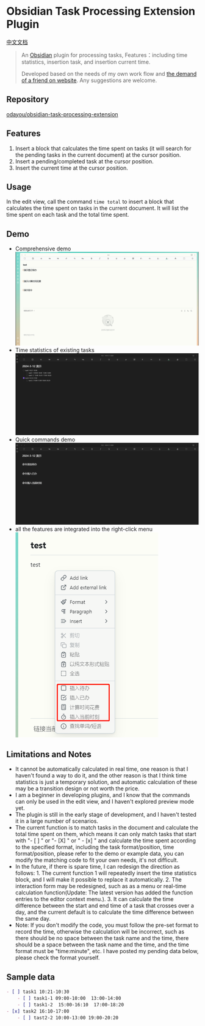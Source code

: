 # Obsidian Task Processing Extension Plugin

[中文文档](https://github.com/odayou/task-processing-extension/blob/master/README.md)

> An [Obsidian](https://obsidian.md/) plugin for processing tasks, Features：including time statistics, insertion task, and insertion current time.
>
> Developed based on the needs of my own work flow and [the demand of a friend on website](https://forum-zh.obsidian.md/t/topic/30252/4). Any suggestions are welcome.

## Repository

[odayou/obsidian-task-processing-extension](https://github.com/odayou/task-processing-extension)

## Features

1. Insert a block that calculates the time spent on tasks (it will search for the pending tasks in the current document) at the cursor position.
2. Insert a pending/completed task at the cursor position.
3. Insert the current time at the cursor position.

## Usage

In the edit view, call the command `time total` to insert a block that calculates the time spent on tasks in the current document. It will list the time spent on each task and the total time spent.

## Demo
- Comprehensive demo
![Task processing demo](./screen/综合演示.gif)
- Time statistics of existing tasks
![Task time statistics demo](./screen/任务耗时统计演示.gif)
- Quick commands demo
![Task quick editing demo](./screen/任务快捷编辑演示.gif)
- all the features are integrated into the right-click menu
![right-click menu demo](./screen/快捷菜单示例.png)

## Limitations and Notes

- It cannot be automatically calculated in real time, one reason is that I haven't found a way to do it, and the other reason is that I think time statistics is just a temporary solution, and automatic calculation of these may be a transition design or not worth the price.
- I am a beginner in developing plugins, and I know that the commands can only be used in the edit view, and I haven't explored preview mode yet.
- The plugin is still in the early stage of development, and I haven't tested it in a large number of scenarios.
- The current function is to match tasks in the document and calculate the total time spent on them, which means it can only match tasks that start with "- [ ] " or "- [X] " or " - [x] " and calculate the time spent according to the specified format, including the task format/position, time format/position, please refer to the demo or example data, you can modify the matching code to fit your own needs, it's not difficult.
- In the future, if there is spare time, I can redesign the direction as follows: 1. The current function 1 will repeatedly insert the time statistics block, and I will make it possible to replace it automatically. 2. The interaction form may be redesigned, such as as a menu or real-time calculation function(Update: The latest version has added the function entries to the editor context menu.). 3. It can calculate the time difference between the start and end time of a task that crosses over a day, and the current default is to calculate the time difference between the same day.
- Note: If you don't modify the code, you must follow the pre-set format to record the time, otherwise the calculation will be incorrect, such as there should be no space between the task name and the time, there should be a space between the task name and the time, and the time format must be "time:minute", etc. I have posted my pending data below, please check the format yourself.
  
## Sample data

```markdown
- [ ] task1 10:21-10:30
    - [ ] task1-1 09:00-10:00  13:00-14:00
    - [ ] task1-2  15:00-16:10  17:00-18:20
- [x] task2 16:10-17:00
    - [ ] tast2-2 10:00-13:00 19:00-20:20
```
